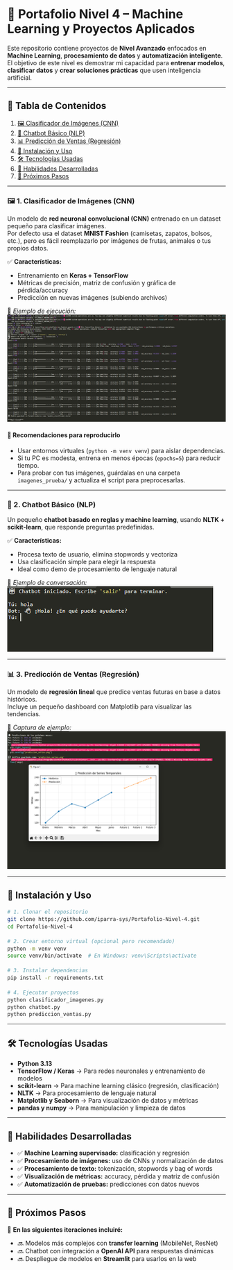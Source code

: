 # 🤖 Portafolio Nivel 4 – Machine Learning y Proyectos Aplicados

Este repositorio contiene proyectos de **Nivel Avanzado** enfocados en **Machine Learning**, **procesamiento de datos** y **automatización inteligente**.  
El objetivo de este nivel es demostrar mi capacidad para **entrenar modelos**, **clasificar datos** y **crear soluciones prácticas** que usen inteligencia artificial.

---

## 🧾 Tabla de Contenidos
1. [🖼️ Clasificador de Imágenes (CNN)](#-1-clasificador-de-imágenes-cnn)
2. [💬 Chatbot Básico (NLP)](#-2-chatbot-básico-nlp)
3. [📊 Predicción de Ventas (Regresión)](#-3-predicción-de-ventas-regresión)
4. [🚀 Instalación y Uso](#-instalación-y-uso)
5. [🛠 Tecnologías Usadas](#-tecnologías-usadas)
6. [🎯 Habilidades Desarrolladas](#-habilidades-desarrolladas)
7. [📌 Próximos Pasos](#-próximos-pasos)

---

### 🖼️ 1. Clasificador de Imágenes (CNN)

Un modelo de **red neuronal convolucional (CNN)** entrenado en un dataset pequeño para clasificar imágenes.  
Por defecto usa el dataset **MNIST Fashion** (camisetas, zapatos, bolsos, etc.), pero es fácil reemplazarlo por imágenes de frutas, animales o tus propios datos.

✅ **Características:**
- Entrenamiento en **Keras + TensorFlow**
- Métricas de precisión, matriz de confusión y gráfica de pérdida/accuracy
- Predicción en nuevas imágenes (subiendo archivos)

📸 *Ejemplo de ejecución:*  
![Clasificador de Imágenes](assets/clasificador.png)

#### 🔑 Recomendaciones para reproducirlo
- Usar entornos virtuales (`python -m venv venv`) para aislar dependencias.
- Si tu PC es modesta, entrena en menos épocas (`epochs=5`) para reducir tiempo.
- Para probar con tus imágenes, guárdalas en una carpeta `imagenes_prueba/` y actualiza el script para preprocesarlas.

---

### 💬 2. Chatbot Básico (NLP)

Un pequeño **chatbot basado en reglas y machine learning**, usando **NLTK + scikit-learn**, que responde preguntas predefinidas.

✅ **Características:**
- Procesa texto de usuario, elimina stopwords y vectoriza
- Usa clasificación simple para elegir la respuesta
- Ideal como demo de procesamiento de lenguaje natural

📸 *Ejemplo de conversación:*  
![Chatbot](assets/chatbot.png)

---

### 📊 3. Predicción de Ventas (Regresión)

Un modelo de **regresión lineal** que predice ventas futuras en base a datos históricos.  
Incluye un pequeño dashboard con Matplotlib para visualizar las tendencias.

📸 *Captura de ejemplo:*  
![Predicción de Ventas](assets/regresion.png)

---

## 🚀 Instalación y Uso

```bash
# 1. Clonar el repositorio
git clone https://github.com/iparra-sys/Portafolio-Nivel-4.git
cd Portafolio-Nivel-4

# 2. Crear entorno virtual (opcional pero recomendado)
python -m venv venv
source venv/bin/activate  # En Windows: venv\Scripts\activate

# 3. Instalar dependencias
pip install -r requirements.txt

# 4. Ejecutar proyectos
python clasificador_imagenes.py
python chatbot.py
python prediccion_ventas.py
```

--- 

## 🛠 Tecnologías Usadas

- **Python 3.13**
- **TensorFlow / Keras** → Para redes neuronales y entrenamiento de modelos
- **scikit-learn** → Para machine learning clásico (regresión, clasificación)
- **NLTK** → Para procesamiento de lenguaje natural
- **Matplotlib y Seaborn** → Para visualización de datos y métricas
- **pandas y numpy** → Para manipulación y limpieza de datos

---

## 🎯 Habilidades Desarrolladas

- ✅ **Machine Learning supervisado:** clasificación y regresión
- ✅ **Procesamiento de imágenes:** uso de CNNs y normalización de datos
- ✅ **Procesamiento de texto:** tokenización, stopwords y bag of words
- ✅ **Visualización de métricas:** accuracy, pérdida y matriz de confusión
- ✅ **Automatización de pruebas:** predicciones con datos nuevos

---

## 📌 Próximos Pasos

🚀 **En las siguientes iteraciones incluiré:**
- 🔜 Modelos más complejos con **transfer learning** (MobileNet, ResNet)
- 🔜 Chatbot con integración a **OpenAI API** para respuestas dinámicas
- 🔜 Despliegue de modelos en **Streamlit** para usarlos en la web
